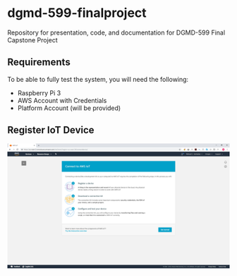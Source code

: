 # dgmd-599-finalproject
Repository for presentation, code, and documentation for DGMD-599 Final Capstone Project
## Requirements
To be able to fully test the system, you will need the following:
* Raspberry Pi 3
* AWS Account with Credentials
* Platform Account (will be provided)
## Register IoT Device

![Register Device](Documentation/Images/dgmd-599-aws-iot-register-device-dec2018.png)
